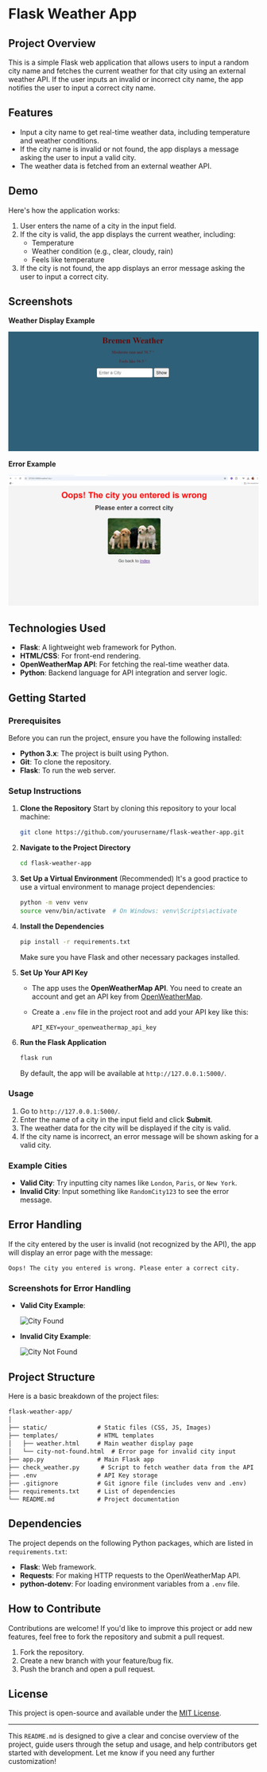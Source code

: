 
# Flask Weather App

## Project Overview
This is a simple Flask web application that allows users to input a random city name and fetches the current weather for that city using an external weather API. If the user inputs an invalid or incorrect city name, the app notifies the user to input a correct city name.

## Features
- Input a city name to get real-time weather data, including temperature and weather conditions.
- If the city name is invalid or not found, the app displays a message asking the user to input a valid city.
- The weather data is fetched from an external weather API.

## Demo
Here's how the application works:

1. User enters the name of a city in the input field.
2. If the city is valid, the app displays the current weather, including:
   - Temperature
   - Weather condition (e.g., clear, cloudy, rain)
   - Feels like temperature
3. If the city is not found, the app displays an error message asking the user to input a correct city.

## Screenshots
**Weather Display Example**

![Weather Display](./static/images/Weather-Display.png)

**Error Example**

![Error Message](./static/images/Error-message.png)

## Technologies Used
- **Flask**: A lightweight web framework for Python.
- **HTML/CSS**: For front-end rendering.
- **OpenWeatherMap API**: For fetching the real-time weather data.
- **Python**: Backend language for API integration and server logic.

## Getting Started

### Prerequisites
Before you can run the project, ensure you have the following installed:

- **Python 3.x**: The project is built using Python.
- **Git**: To clone the repository.
- **Flask**: To run the web server.

### Setup Instructions

1. **Clone the Repository**
   Start by cloning this repository to your local machine:

   ```bash
   git clone https://github.com/yourusername/flask-weather-app.git
   ```

2. **Navigate to the Project Directory**

   ```bash
   cd flask-weather-app
   ```

3. **Set Up a Virtual Environment** (Recommended)
   It's a good practice to use a virtual environment to manage project dependencies:

   ```bash
   python -m venv venv
   source venv/bin/activate  # On Windows: venv\Scripts\activate
   ```

4. **Install the Dependencies**

   ```bash
   pip install -r requirements.txt
   ```

   Make sure you have Flask and other necessary packages installed.

5. **Set Up Your API Key**
   - The app uses the **OpenWeatherMap API**. You need to create an account and get an API key from [OpenWeatherMap](https://home.openweathermap.org/users/sign_up).
   - Create a `.env` file in the project root and add your API key like this:

     ```
     API_KEY=your_openweathermap_api_key
     ```

6. **Run the Flask Application**

   ```bash
   flask run
   ```

   By default, the app will be available at `http://127.0.0.1:5000/`.

### Usage
1. Go to `http://127.0.0.1:5000/`.
2. Enter the name of a city in the input field and click **Submit**.
3. The weather data for the city will be displayed if the city is valid.
4. If the city name is incorrect, an error message will be shown asking for a valid city.

### Example Cities
- **Valid City**: Try inputting city names like `London`, `Paris`, or `New York`.
- **Invalid City**: Input something like `RandomCity123` to see the error message.

## Error Handling
If the city entered by the user is invalid (not recognized by the API), the app will display an error page with the message:
```
Oops! The city you entered is wrong. Please enter a correct city.
```

### Screenshots for Error Handling

- **Valid City Example**:
  
  ![City Found](path/to/valid-city-screenshot.png)

- **Invalid City Example**:
  
  ![City Not Found](path/to/invalid-city-screenshot.png)

## Project Structure
Here is a basic breakdown of the project files:

```
flask-weather-app/
│
├── static/              # Static files (CSS, JS, Images)
├── templates/           # HTML templates
│   ├── weather.html     # Main weather display page
│   └── city-not-found.html  # Error page for invalid city input
├── app.py               # Main Flask app
├── check_weather.py      # Script to fetch weather data from the API
├── .env                 # API Key storage
├── .gitignore           # Git ignore file (includes venv and .env)
├── requirements.txt     # List of dependencies
└── README.md            # Project documentation
```

## Dependencies

The project depends on the following Python packages, which are listed in `requirements.txt`:

- **Flask**: Web framework.
- **Requests**: For making HTTP requests to the OpenWeatherMap API.
- **python-dotenv**: For loading environment variables from a `.env` file.

## How to Contribute

Contributions are welcome! If you'd like to improve this project or add new features, feel free to fork the repository and submit a pull request.

1. Fork the repository.
2. Create a new branch with your feature/bug fix.
3. Push the branch and open a pull request.

## License
This project is open-source and available under the [MIT License](LICENSE).

---

This `README.md` is designed to give a clear and concise overview of the project, guide users through the setup and usage, and help contributors get started with development. Let me know if you need any further customization!
